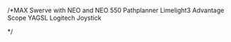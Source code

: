/*MAX Swerve with NEO and NEO 550 
Pathplanner 
Limelight3
Advantage Scope 
YAGSL 
Logitech Joystick

*/
